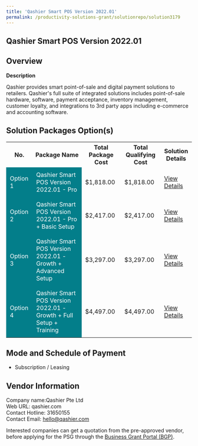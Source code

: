 ```yaml
---
title: 'Qashier Smart POS Version 2022.01'
permalink: /productivity-solutions-grant/solutionrepo/solution3179
---
```


## Qashier Smart POS Version 2022.01

## Overview

**Description**

Qashier provides smart point-of-sale and digital payment solutions to retailers. Qashier's full suite of integrated solutions includes point-of-sale hardware, software, payment acceptance, inventory management, customer loyalty, and integrations to 3rd party apps including e-commerce and accounting software.

## Solution Packages Option(s)

<table>
<tr>
<th><b>No.</b></th>
<th><b>Package Name</b></th>
<th><b>Total Package Cost</b></th>
<th><b>Total Qualifying Cost</b></th>
<th><b>Solution Details</b></th>
</tr>
<tr>
<td style='padding: 10px; background-color: #037E8A; color: #FFFFFF;'>Option 1</td>
<td style='padding: 10px; background-color: #037E8A; color: #FFFFFF;'>Qashier Smart POS Version 2022.01 - Pro</td>
<td style='padding: 10px;'>$1,818.00</td>
<td style='padding: 10px;'>$1,818.00</td>
<td style='padding: 10px;'><a href='/images/psg/Qashier_Annex_3_CR_wef_8_Sept_2022_Part_1.pdf' target='_blank'>View Details</a></td>
</tr>
<tr>
<td style='padding: 10px; background-color: #037E8A; color: #FFFFFF;'>Option 2</td>
<td style='padding: 10px; background-color: #037E8A; color: #FFFFFF;'>Qashier Smart POS Version 2022.01 - Pro + Basic Setup</td>
<td style='padding: 10px;'>$2,417.00</td>
<td style='padding: 10px;'>$2,417.00</td>
<td style='padding: 10px;'><a href='/images/psg/Qashier_Annex_3_CR_wef_8_Sept_2022_Part_2.pdf' target='_blank'>View Details</a></td>
</tr>
<tr>
<td style='padding: 10px; background-color: #037E8A; color: #FFFFFF;'>Option 3</td>
<td style='padding: 10px; background-color: #037E8A; color: #FFFFFF;'>Qashier Smart POS Version 2022.01 - Growth + Advanced Setup</td>
<td style='padding: 10px;'>$3,297.00</td>
<td style='padding: 10px;'>$3,297.00</td>
<td style='padding: 10px;'><a href='/images/psg/Qashier_Annex_3_CR_wef_8_Sept_2022_Part_3.pdf' target='_blank'>View Details</a></td>
</tr>
<tr>
<td style='padding: 10px; background-color: #037E8A; color: #FFFFFF;'>Option 4</td>
<td style='padding: 10px; background-color: #037E8A; color: #FFFFFF;'>Qashier Smart POS Version 2022.01 - Growth + Full Setup + Training</td>
<td style='padding: 10px;'>$4,497.00</td>
<td style='padding: 10px;'>$4,497.00</td>
<td style='padding: 10px;'><a href='/images/psg/Qashier_Annex_3_CR_wef_8_Sept_2022_Part_4.pdf' target='_blank'>View Details</a></td>
</tr>
</table>

## Mode and Schedule of Payment

 - Subscription / Leasing

## Vendor Information

 Company name:Qashier Pte Ltd<br>Web URL: qashier.com <br>Contact Hotline: 31650155 <br>Contact Email: hello@qashier.com 

Interested companies can get a quotation from the pre-approved vendor, before applying for the PSG through the <a href='https://www.businessgrants.gov.sg/' target='_blank' rel='noopener'>Business Grant Portal (BGP)</a>.

<script src="/jquery/resize-tables.js"></script>
